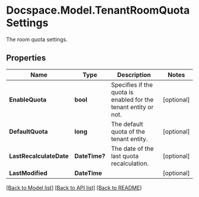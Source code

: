 # Docspace.Model.TenantRoomQuotaSettings
The room quota settings.

## Properties

Name | Type | Description | Notes
------------ | ------------- | ------------- | -------------
**EnableQuota** | **bool** | Specifies if the quota is enabled for the tenant entity or not. | [optional] 
**DefaultQuota** | **long** | The default quota of the tenant entity. | [optional] 
**LastRecalculateDate** | **DateTime?** | The date of the last quota recalculation. | [optional] 
**LastModified** | **DateTime** |  | [optional] 

[[Back to Model list]](../README.md#documentation-for-models) [[Back to API list]](../README.md#documentation-for-api-endpoints) [[Back to README]](../README.md)

